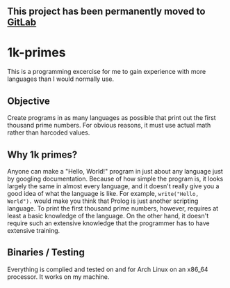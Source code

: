 ## This project has been permanently moved to [GitLab](https://gitlab.com/leomwilson/1k-primes)

# 1k-primes

This is a programming excercise for me to gain experience with more languages than I would normally use.

## Objective

Create programs in as many languages as possible that print out the first thousand prime numbers. For obvious reasons, it must use actual math rather than harcoded values.

## Why 1k primes?

Anyone can make a "Hello, World!" program in just about any language just by googling documentation. Because of how simple the program is, it looks largely the same in almost every language, and it doesn't really give you a good idea of what the language is like. For example, `write("Hello, World").` would make you think that Prolog is just another scripting language. To print the first thousand prime numbers, however, requires at least a basic knowledge of the language. On the other hand, it doesn't require such an extensive knowledge that the programmer has to have extensive training.

## Binaries / Testing

Everything is complied and tested on and for Arch Linux on an x86_64 processor. It works on my machine.
